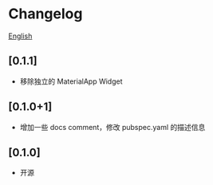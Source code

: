 # Changelog

[English](./CHANGELOG_en.md)

## [0.1.1]

* 移除独立的 MaterialApp Widget

## [0.1.0+1]

* 增加一些 docs comment，修改 pubspec.yaml 的描述信息

## [0.1.0]

* 开源
